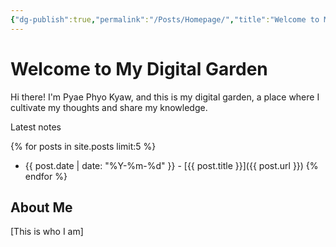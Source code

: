 ```yaml
---
{"dg-publish":true,"permalink":"/Posts/Homepage/","title":"Welcome to My Digital Garden","tags":["gardenEntry"]}
---
```


# Welcome to My Digital Garden

Hi there! I'm Pyae Phyo Kyaw, and this is my digital garden, a place where I cultivate my thoughts and share my knowledge.

Latest notes

{% for posts in site.posts limit:5 %}
-  {{ post.date | date: "%Y-%m-%d" }} - [{{ post.title }}]({{ post.url }})
{% endfor %}



## About Me

[This is who I am]